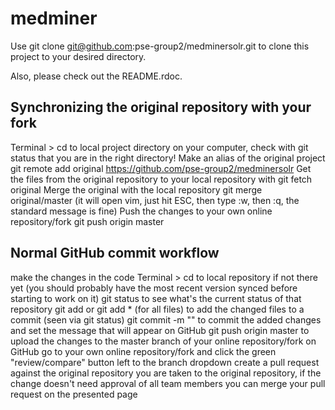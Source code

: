 medminer
========

Use git clone git@github.com:pse-group2/medminersolr.git to clone this project to your desired directory.

Also, please check out the README.rdoc.

Synchronizing the original repository with your fork
------------

Terminal > cd to local project directory on your computer, check with git status that you are in the right directory!
Make an alias of the original project git remote add original https://github.com/pse-group2/medminersolr
Get the files from the original repository to your local repository with git fetch original
Merge the original with the local repository git merge original/master (it will open vim, just hit ESC, then type :w, then :q, the standard message is fine)
Push the changes to your own online repository/fork git push origin master

Normal GitHub commit workflow
------------

make the changes in the code
Terminal > cd to local repository if not there yet (you should probably have the most recent version synced before starting to work on it)
git status to see what's the current status of that repository
git add <file> or git add * (for all files) to add the changed files to a commit (seen via git status)
git commit -m "<commit message>" to commit the added changes and set the message that will appear on GitHub
git push origin master to upload the changes to the master branch of your online repository/fork on GitHub
go to your own online repository/fork and click the green "review/compare" button left to the branch dropdown
create a pull request against the original repository
you are taken to the original repository, if the change doesn't need approval of all team members you can merge your pull request on the presented page
